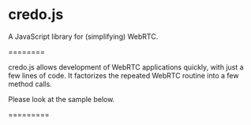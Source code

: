 credo.js
========

A JavaScript library for (simplifying) WebRTC.

========

credo.js allows development of WebRTC applications quickly, with just a few lines of code. 
It factorizes the repeated WebRTC routine into a few method calls.

Please look at the sample below.

=========
	<script type='text/javascript'>
		
		var config = {'iceServers': [{'url': 'stun:stun.l.google.com:19302'}]};
		
		signalling = initializeSignalling();
		
		//The call back method that will be called, so that your code can pass it to signalling
			var onSessionDesc = function(localDesc){	
				signalling.send('sdp',localDesc);
			}
			
			//===Credo.js Starts===  Step 1: Start an audio/video media object
			var mediaSession = new Credo.Media('AV','localVid','remVid',success,failure);
			mediaSession.start();
			
			//Step 2: Pass the media object to Connection , that's it !! now just call con.call(); when you want to start calling
			var con = new Credo.Connection(config,onSessionDesc,null,mediaSession,success,failure);
			//===Credo.js Ends === 
			
			//Your signalling code receives sdp and passes it to credo's connection
			signalling.receive('sdp',function(event){
			con.descriptionReceived(event);
			});
	</script>
	
	<body>
		<video id="localVid" autoplay="autoplay" height="400" width="500"></video>
		<input type="submit" onclick="con.call();" name="connect" id="connect"/>
		<video id="remVid" autoplay="autoplay" height="400" width="500"></video>		
	</body>

=========

No need to write the complicated event management routines for getting the media, RTCPeerConnection and associating them with numerous handlers.

credo.js provides a clean and easy API for you to focus more on developing solutions rather than writing logic that adhers to WebRTC spec.

credo.js is not tied to any signalling mechanism. It's designed to be a client side library only. The signalling part is always server dependent hence tied to different implementations (websockets, jingle, SIP etc). So you have to write it as per your requirement. 

credo.js provides handlers/callbacks at the appripriate places for integration with the signalling mechanism of your choice. Hence this is compatible with any signalling you choose, or want to switch to.


=========

The examples folder contains an sample Audio / Video chat application. Use the provided node.js script (uses Socket.io) on server to run the example.

API: https://github.com/hvardhanu/Credo.js/wiki/Credo.js-API